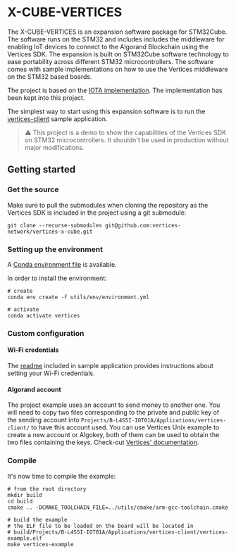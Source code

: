 # X-CUBE-VERTICES

The X-CUBE-VERTICES is an expansion software package for STM32Cube.
The software runs on the STM32 and includes includes the middleware 
for enabling IoT devices to connect to the Algorand Blockchain using the Vertices SDK.
The expansion is built on STM32Cube software technology to ease portability across 
different STM32 microcontrollers. The software comes with sample 
implementations on how to use the Vertices middleware on the STM32 based 
boards.

The project is based on the [IOTA implementation](https://www.st.com/en/embedded-software/x-cube-iota1.html). The implementation has been kept into this project.

The simplest way to start using this expansion software is to run the
[vertices-client](Projects/B-L4S5I-IOT01A/Applications/vertices-client) sample application.

> ⚠️ This project is a demo to show the capabilities of the Vertices SDK on STM32 microcontrollers. It shouldn't be used in production without major modifications.

## Getting started

### Get the source

Make sure to pull the submodules when cloning the repository as the Vertices SDK is included
in the project using a git submodule:

```
git clone --recurse-submodules git@github.com:vertices-network/vertices-x-cube.git
```

### Setting up the environment

A [Conda environment file](utils/env/environment.yml) is available. 

In order to install the environment:

```shell
# create
conda env create -f utils/env/environment.yml

# activate
conda activate vertices
```

### Custom configuration

#### Wi-Fi credentials

The [readme](Projects/B-L4S5I-IOT01A/Applications/vertices-client/README.md) 
included in sample application provides instructions about setting your Wi-Fi 
credentials.

#### Algorand account

The project example uses an account to send money to another one. You will need to copy two files corresponding to the private and public key of the sending account into `Projects/B-L4S5I-IOT01A/Applications/vertices-client/` to have this account used. You can use Vertices Unix example to create a new account or Algokey, both of them can be used to obtain the two files containing the keys. Check-out [Vertices' documentation](https://docs.vertices.network/vertices-sdk/quickstart/unix/new-account).

### Compile

It's now time to compile the example:

```shell
# from the root directory
mkdir build
cd build
cmake .. -DCMAKE_TOOLCHAIN_FILE=../utils/cmake/arm-gcc-toolchain.cmake

# build the example
# the ELF file to be loaded on the board will be located in 
# build/Projects/B-L4S5I-IOT01A/Applications/vertices-client/vertices-example.elf
make vertices-example
```
